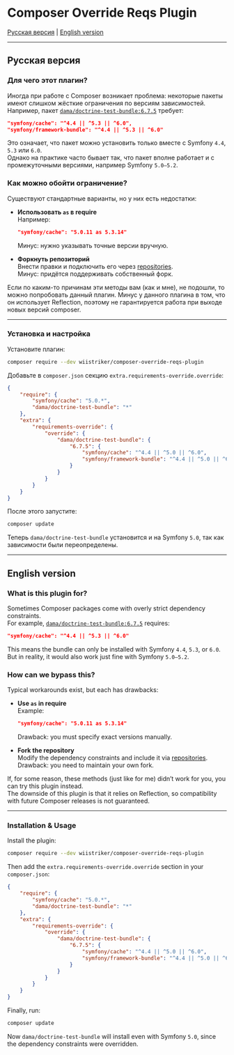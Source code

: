 # Composer Override Reqs Plugin

[Русская версия](#русская-версия) | [English version](#english-version)

---

## Русская версия

### Для чего этот плагин?

Иногда при работе с Composer возникает проблема: некоторые пакеты имеют слишком жёсткие ограничения по версиям зависимостей.  
Например, пакет [`dama/doctrine-test-bundle:6.7.5`](https://packagist.org/packages/dama/doctrine-test-bundle#v6.7.5) требует:

```json
"symfony/cache": "^4.4 || ^5.3 || ^6.0",
"symfony/framework-bundle": "^4.4 || ^5.3 || ^6.0"
```

Это означает, что пакет можно установить только вместе с Symfony `4.4`, `5.3` или `6.0`.  
Однако на практике часто бывает так, что пакет вполне работает и с промежуточными версиями, например Symfony `5.0–5.2`.

### Как можно обойти ограничение?

Существуют стандартные варианты, но у них есть недостатки:

- **Использовать `as` в require**  
  Например:
  ```json
  "symfony/cache": "5.0.11 as 5.3.14"
  ```  
  Минус: нужно указывать точные версии вручную.

- **Форкнуть репозиторий**  
  Внести правки и подключить его через [repositories](https://getcomposer.org/doc/05-repositories.md).  
  Минус: придётся поддерживать собственный форк.

Если по каким-то причинам эти методы вам (как и мне), не подошли, то можно попробовать данный плагин. Минус у данного плагина в том, что
он использует Reflection, поэтому не гарантируется работа при выходе новых версий composer.

---

### Установка и настройка

Установите плагин:

```bash
composer require --dev wiistriker/composer-override-reqs-plugin
```

Добавьте в `composer.json` секцию `extra.requirements-override.override`:

```json
{
    "require": {
        "symfony/cache": "5.0.*",
        "dama/doctrine-test-bundle": "*"
    },
    "extra": {
        "requirements-override": {
            "override": {
                "dama/doctrine-test-bundle": {
                    "6.7.5": {
                        "symfony/cache": "^4.4 || ^5.0 || ^6.0",
                        "symfony/framework-bundle": "^4.4 || ^5.0 || ^6.0"
                    }
                }
            }
        }
    }
}
```

После этого запустите:

```bash
composer update
```

Теперь `dama/doctrine-test-bundle` установится и на Symfony `5.0`, так как зависимости были переопределены.

---

## English version

### What is this plugin for?

Sometimes Composer packages come with overly strict dependency constraints.  
For example, [`dama/doctrine-test-bundle:6.7.5`](https://packagist.org/packages/dama/doctrine-test-bundle#v6.7.5) requires:

```json
"symfony/cache": "^4.4 || ^5.3 || ^6.0"
```

This means the bundle can only be installed with Symfony `4.4`, `5.3`, or `6.0`.  
But in reality, it would also work just fine with Symfony `5.0–5.2`.

### How can we bypass this?

Typical workarounds exist, but each has drawbacks:

- **Use `as` in require**  
  Example:
  ```json
  "symfony/cache": "5.0.11 as 5.3.14"
  ```  
  Drawback: you must specify exact versions manually.

- **Fork the repository**  
  Modify the dependency constraints and include it via [repositories](https://getcomposer.org/doc/05-repositories.md).  
  Drawback: you need to maintain your own fork.

If, for some reason, these methods (just like for me) didn’t work for you, you can try this plugin instead.  
The downside of this plugin is that it relies on Reflection, so compatibility with future Composer releases is not guaranteed.

---

### Installation & Usage

Install the plugin:

```bash
composer require --dev wiistriker/composer-override-reqs-plugin
```

Then add the `extra.requirements-override.override` section in your `composer.json`:

```json
{
    "require": {
        "symfony/cache": "5.0.*",
        "dama/doctrine-test-bundle": "*"
    },
    "extra": {
        "requirements-override": {
            "override": {
                "dama/doctrine-test-bundle": {
                    "6.7.5": {
                        "symfony/cache": "^4.4 || ^5.0 || ^6.0",
                        "symfony/framework-bundle": "^4.4 || ^5.0 || ^6.0"
                    }
                }
            }
        }
    }
}
```

Finally, run:

```bash
composer update
```

Now `dama/doctrine-test-bundle` will install even with Symfony `5.0`, since the dependency constraints were overridden.
